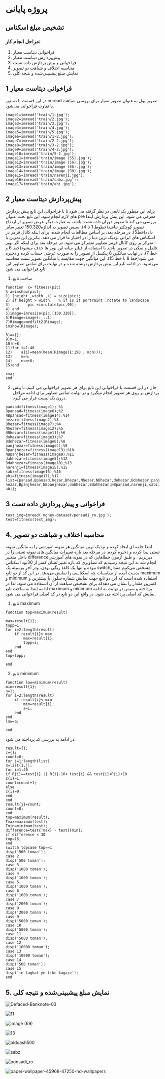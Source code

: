 # پروژه پایانی

## تشخیص مبلغ اسکناس

### مراحل انجام کار:

1. فراخوانی دیتاست معیار
2. پیش‌پردازش دیتاست معیار
3. فراخوانی و پیش پردازش داده تست
4. محاسبه اختلاف و شباهت دو تصویر
5. نمایش مبلغ پیشبینی‌شده و نتیجه کلی

## 1 فراخوانی دیتاست معیار

در این قسمت با دستور imread  تصویر پول به عنوان تصویر معیار برای بررسی شباهت یا تفاوت فراخوانی می‌شود. 

```
image1=imread('train/1.jpg');
image2=imread('train/2.jpg');
image3=imread('train/3.jpg');
image4=imread('train/4.jpg');
image5=imread('train/5.jpg');
image6=imread('train/1-2.jpg');
image7=imread('train/2-2.jpg');
image8=imread('train/3-2.jpg');
image9=imread('train/4-2.jpg');
image10=imread('train/5-2.jpg');
image11=imread('train/image (55).jpg');
image12=imread('train/image (56).jpg');
image13=imread('train/image (86).jpg');
image14=imread('train/image (90).jpg');
image15=imread('train/narenji.jpg');
image16=imread('train/sabz.jpg');
image17=imread('train/abi.jpg');

```


## 2 پیش‌پردازش دیتاست معیار
برای این منطور یک تابعی در نظر گرفته می ‌شود تا با فراخوانی این تابع پیش پردازش های لازم انجام شود. این تابع تحت عنوان pre معرفی می شود. این پیش پردازش ابتدا بررسی می کند تا تصویر دوران داده نشده باشد، به عبارت دیگر عرض تصویر از ارتفاع تصویر کوچکتر نباشد(خطوط 1 تا 4). سپس تصویر به اندازه150.320 تغییر سایز داده(خط5). در مرحله بعد، بر اساس مطالعات انجام شده، برای اینکه کانال قرمز در اسکناس های ایرانی نزدیک ترین دیتا را در اختیار ما قرار می دهد، بنابرین این تمرین با تمرکز بر روی کانال قرمز تصاویر متمرکز می شود. در مرحله بعد برای اینکه اگر نویز فلفل و نمکی در تصویر باشد با استفاده از فیلتر میانه این نویز ها حذف میشود(خط 6 و خط 7). در نهایت میانگین 8 پیکسل از تصویر را به صورت عرضی حساب کرده و ذخیره می شود(خط 8 تا خط 15). این میانگین جهت مقایسه با میانگین تصویر تست محاسبه می شود.  در ادامه تابع این پیش پردازش نوشته شده و در نهایت برای تمامی تصاویر این تابع فراخوانی می شود:
1. ساخت تابع

```
function  x= fitness(pic)
% a=imshow(pic);
1) [height ,width ,k] = size(pic);
2) if height > width    % if is it portraint ,rotate to landscape
3)        pic =imrotate(pic,90);
4) end
5)image=imresize(pic,[150,320]);
6)Rimage=image(:,:,1);
7)Rimage=medfilt2(Rimage);
imshow(Rimage);

8)a={};
9)m=1;
10)n=8;
11)for i=1:40
12)    a{i}=mean(mean(Rimage(1:150 , m:n)));
13)    m=n;
14)    n=n+8;
15)end

x=a;
end

```

2. حال در این قسمت با فراخوانی این تابع برای هر تصویر فراخوانی می کنیم. تا پیش پردازش بر روی هر تصویر انجام میگیرد و در نهایت تمامی تصاویر برای ادامه مراحل درون یک لیست قرار می گیرد. 

```
pansad=fitness(image1); %1
Bpansad=fitness(image6);%2
NBpansad=fitness(image14);%14
hezar=fitness(image2);%3
Bhezar=fitness(image7);%4
Nhezar=fitness(image12);%5
NBhezar=fitness(image11);%6
dohezar=fitness(image3);%7
Bdohezar=fitness(image8);%8
panjhezar=fitness(image4);%9
Bpanjhezar=fitness(image13);%10
NBpanjhezar=fitness(image9);%11
dahhezar=fitness(image5);%12
Bdahhezar=fitness(image10);%13
narenji=fitness(image15);%15
sabz=fitness(image16);%16
abi=fitness(image17);%17
list={pansad,Bpansad,hezar,Bhezar,Nhezar,NBhezar,dohezar,Bdohezar,panj
hezar,Bpanjhezar,NBpanjhezar,dahhezar,Bdahhezar,NBpansad,narenji,sabz,
abi};
```

## 3 فراخوانی و پیش پردازش داده تست
```
test_img=imread('money-dataset/ponsadi_ro.jpg');
test=fitness(test_img);

```
## 4. محاسبه اختلاف و شباهت دو تصویر

ابتدا حلقه ای ایجاد کرده و نزدیک ترین میانگین هر نمونه اموزشی را به مانگین نمونه تستی پیدا کرده و ذخیره کرده. در مرحله بعد بازه تغییرات میانگین های نمونه تستی را در داخل متغییر  differenceمیریزیم . و طبق آزمون خطاهایی که در نمونه های آموزشی انجام شد به این نتیجه رسیدیم که تصاویری که بازه تغییراتشان کمتر از  30بود اسکناس نبوده و تنها یک کاغذ رنگی بودن. ودر آخر بوسیله یک switchمشخص می‌کنیم مقدار بدست آمده از مقایسات چه اسکناسی را نمایش می‌دهد. در این کد از دو تابع maximum و minimum استفاده شده است که این دو تابع جهت نمایش شماره سلول با بیشترین و کمترین مقدار را نشان می دهدکه برای تشخیص شباهت از آن استفاده می شود. لذا در ادامه ابتدا به ساخت تابع maximum و minimum پرداخته و سپس در نهایت به ادامه نمایش کد اصلی پرداخته می شود. در واقع این دو تابع در کد اصلی فراخوانی می شود.
1. تابع maximum


```
function top=maximum(result)

max=result{1};
topp=1;
for i=2:length(result)
    if result{i}> max
        max=result{i};
        topp=i; 
    end
end
top=topp;

end
```

2. تابع minimum

```
function low=minimum(result)
min=result{1};
a=1;
for i=2:length(result)
    if result{i}< min
        min=result{i};
        a=i; 
    end
end
low=a;

end
```

در ادامه به بررسی کد پرداخته می شود:

```
result={};
z={};
count=0;
for j=1:length(list)
R=list{1,j};
for i=1:40
if R{i}==test{i} || R{i}-10< test{i} && test{i}<R{i}+10
z{i}=1;
count=count+1;
else
z{i}=0;
end
end
result{j}=count;
count=0;
end
top=maximum(result);
Tmax=maximum(test);
Tmin=minimum(test);
difference=test{Tmax} - test{Tmin};
if difference < 30
top=15;
end
switch topcase top==1
disp('500 toman');
case 2
disp('500 toman');
case 3
disp('1000 toman');
case 4
disp('1000 toman');
case 5
disp('1000 toman');
case 6
disp('1000 toman');
case 7
disp('2000 toman');
case 8
disp('2000 toman');
case 9
disp('5000 toman');
case 10
disp('5000 toman');
case 11
disp('5000 toman');
case 12
disp('10000 toman');
case 13
disp('10000 toman');
case 14
disp('500 toman');
case 15
disp('in faghat ye tike kagaze');
end
```

## 5. نمایش مبلغ پیشبینی‌شده و نتیجه کلی



![Defaced-Banknote-03](https://user-images.githubusercontent.com/95109502/173236051-5ba49604-f02e-4553-a6ee-f08deafa3c8c.jpg)

![11](https://user-images.githubusercontent.com/95109502/173236066-c6231c9f-224a-4511-acc6-04834cd1a65c.jpg)

![image (69)](https://user-images.githubusercontent.com/95109502/173236080-9df46905-dacd-4905-a405-8b141273f3e8.jpg)

![13](https://user-images.githubusercontent.com/95109502/173236091-b4034ed7-05ed-4a44-8589-6cdd6bd33deb.jpg)

![oldcash500](https://user-images.githubusercontent.com/95109502/173236102-5e35815f-5a46-457d-89b6-39e7ad92a23d.jpg)

![sabz](https://user-images.githubusercontent.com/95109502/173236112-b6a10e5a-6a58-4bd8-aa6d-dc20af09745f.jpg)

![ponsadi_ro](https://user-images.githubusercontent.com/95109502/173236119-ac650760-9d31-4d3f-99f1-6b74d12bed7d.JPG)

![paper-wallpaper-45968-47250-hd-wallpapers](https://user-images.githubusercontent.com/95109502/173236158-5413fd83-cc2e-4954-922b-dc2caabd95a0.jpg)








